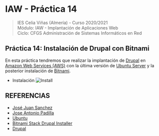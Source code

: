 # IAW - Práctica 14
>IES Celia Viñas (Almería) - Curso 2020/2021   
>Módulo: IAW - Implantación de Aplicaciones Web   
>Ciclo: CFGS Administración de Sistemas Informáticos en Red 

## Práctica 14: Instalación de Drupal con Bitnami
En esta práctica tendremos que realizar la implantación de [Drupal](https://es.wikipedia.org/wiki/Drupal) en [Amazon Web Services (AWS)](https://aws.amazon.com/es/) con la última versión de [Ubuntu Server](https://ubuntu.com/) y la posterior instalación de [Bitnami](https://bitnami.com/).

- Instalación
![Install](/images/ec21.png)


## REFERENCIAS
- [José Juan Sanchez](https://josejuansanchez.org/iaw/practica-13/index.html)
- [Jose Antonio Padilla](https://github.com/japsasir/iaw-practica-13)
- [Ubuntu](https://ubuntu.com/)
- [Bitnami Stack Drupal Installer](https://bitnami.com/stack/drupal/installer)
- [Drupal](https://es.wikipedia.org/wiki/Drupal)